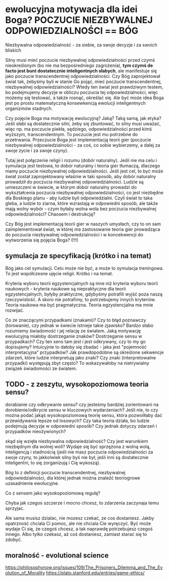# ewolucyjna motywacja dla idei Boga? POCZUCIE NIEZBYWALNEJ ODPOWIEDZIALNOŚCI == BÓG

Niezbywalna odpowiedzialność - za siebie, za swoje decyzje i za swoich bliskich

Silny musi mieć poczucie niezbywalnej odpowiedzialności przed czymś nieokreślonym (bo nie ma bezpośredniego zagrożenia), **tym czymś de facto jest bunt dostatecznie inteligentnych słabych**, ale manifestuje się jako poczucie transcendentnej odpowiedzialności. Czy Bóg zaprojektował świat tak, żebyśmy byli w stanie Go pojąć, mieć poczucie transcendentnej, niezbywalnej odpowiedzialności? Wtedy ten świat jest prawdziwym testem, bo podejmujemy decyzje w obliczu poczucia tej odpowiedzialności, więc możemy się testować, a także rosnąć, określać się. Ale być może idea Boga jest po prostu matematyczną konsewkencją ewolucji inteligentnych organizmów stadnych.



Czy pojęcie Boga ma motywację ewolucyjną? Jaką? Taką samą, jak etyka? Jeśli słabi są dostatecznie silni, żeby się zbuntować, to silny musi uważać, więc np. ma poczucie piekła, sędziego, odpowiedzialności przed kimś wyższym, transcendentnym. To poczucie jest mu potrzebne do przetrwania. Przeczucie Boga jest implementacją teorii gier (poczucie niezbywalnej odpowiedzialności - za coś, co sobie wybierzemy, a dalej za swoje życie i za swoje czyny).

Tutaj jest połączenie religii i rozumu (dobór naturalny). Jeśli nie ma celu i symulacja jest testowa, to dobór naturalny i teoria gier tłumaczą, dlaczego mamy poczucie niezbywalnej odpowiedzialności. Jeśli jest cel, to być może świat został zaprojektowany właśnie w taki sposób, aby dobór naturalny prowadził do poczucia niezbywalnej odpowiedzialności. Ludzie są umieszczeni w świecie, w którym dobór naturalny prowadzi do wykształcenia poczucia niezbywalnej odpowiedzialności, co jest niezbędne dla Boskiego planu - aby ludzie byli odpowiedzialni. Czyli świat to taka gleba, a ludzie to ziarna, które wzrastają w odpowiedni sposób, ale także mają wolny wybór - czym byłaby wolna wola bez poczucia niezbywalnej odpowiedzialności? Chaosem i destrukcją? 

Czy Bóg jest implementacją teorii gier w naszych umysłach, czy to on sam zaimplementował świat, w której ma zastosowanie teoria gier prowadząca do poczucia niezbywalnej odpowiedzialności i w koncekwencji do wytworzenia się pojęcia Boga? (!!!)

## symulacja ze specyfikacją (krótko i na temat)

Bóg jako cel symulacji. Celu może nie być, a może to symulacja treningowa. To jest współczesne ujęcie religii. Krótko i na temat.

Kryteria wyboru teorii egzystencjalnych są inne niż kryteria wyboru teorii naukowych - kryteria naukowe są niepraktyczne dla teorii egzystencjalnych, byłyby praktyczne, gdybyśmy potrafili wyjść poza naszą rzeczywistość. A skoro nie potrafimy, to potrzebujemy innych kryteriów.
Teoria naukowa ma być pragmatyczna. Teoria egzystencjalna ma mnie rozwijać.

Co ze znaczącymi przypadkami (znakami)? Czy to błąd poznawczy (torowanie), czy jednak w świecie istnieje takie zjawisko? Bardzo słabo rozumiemy świadomość i jej relację ze światem.
Jaką motywację ewolucyjną miałoby dostrzeganie znaków? Dostrzeganie sensu w przypadkach? Czy ten sens tam jest i jest odkrywany, czy to my go dopisujemy? Intuicyjnie to dałoby się zbadać - jaka jest "pojemność interpretacyjna" przypadków? Jak prawdopodobne są określone sekwencje zdarzeń, które ludzie interpretują jako znaki? Czy znaki (interpretowalne przypadki) występują zbyt często? To wskazywałoby na nietrywialny związek świadomości ze światem.

## TODO - z zeszytu, wysokopoziomowa teoria sensu?

dorabianie czy odkrywanie sensu?
czy jesteśmy bardziej zorientowani na dorobienie/odkrycie sensu w kluczowych wydarzeniach? Jeśli nie, to czy można podać jakąś wysokopoziomową teorię sensu, która pozwoliłaby dać przewidywania lepsze od losowych? Czy taka teoria działa, bo ludzie podejmują decyzje w odpowiedni sposób? Czy jednak dotyczy zdarzeń i przypadków nieożywionych?

skąd się wzięła niezbywalna odpowiedzialność? Czy jest warunkiem niezbędnym dla wolnej woli? Wydaje się być sprzężona z wolną wolą, inteligencją i stadnością (jeśli nie masz poczucia odpowiedzialności za swoje czyny, to jakkolwiek silny byś nie był, jeśli inni są dostatecznie inteligentni, to się zorganizują i Cię wykoszą).

Bóg to z definicji poczucie transcendentnej, niezbywalnej odpowiedzialności, dla której jednak można znaleźć teoriogrowe uzasadnienie ewolucyjne.

Co z sensem jako wysokopoziomową regułą?

Chyba jak czegos szczerze i mocno chcesz, to zdarzenia zaczynaja temu sprzyjac.

Ale sama musisz dzialac, nie mozesz czekać, ze cos dostaniesz. Jakby opatrzność chciala Ci pomoc, ale nie chciala Cie wyręczyć. Być może wydaje Ci się, że czegoś chcesz, a tak naprawdę potrzebujesz czegoś innego. Albo tylko czekasz, aż coś dostaniesz, zamiast starać się to zdobyć.

## moralność - evolutional science

https://philosophynow.org/issues/109/The_Prisoners_Dilemma_and_The_Evolution_of_Morality
https://plato.stanford.edu/entries/game-ethics/